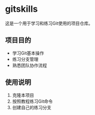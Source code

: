 # gitskills

这是一个用于学习和练习Git使用的项目仓库。

## 项目目的

- 学习Git基本操作
- 练习分支管理
- 熟悉团队协作流程

## 使用说明

1. 克隆本项目
2. 按照教程练习Git命令
3. 创建自己的练习分支